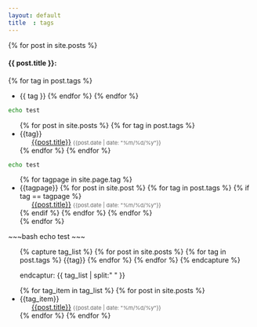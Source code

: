 ```yaml
---
layout: default
title  : tags
---
```


{% for post in site.posts %}
#### {{ post.title }}: 
{% for tag in post.tags %}
* {{ tag }}
{% endfor %}
{% endfor %}

~~~bash
echo test
~~~

<ul>
  {% for post in site.posts %}
  {% for tag in post.tags %}
  <li class="tag_list"> {{tag}}
    <ul class="archive_list">
      <a class="archive_list_article_link" href='{{post.url}}'>{{post.title}}</a> <time style="color:#666;font-size:11px;" datetime='{{post.date | date: "%Y-%m-%d"}}'>{{post.date | date: "%m/%d/%y"}}</time>
    </ul>
  </li>
  {% endfor %}
  {% endfor %}
</ul>


~~~bash
echo test
~~~

<ul>
  {% for tagpage in site.page.tag %}
  <li class="tag_list"> {{tagpage}}
    {% for post in site.post %}
    {% for tag in post.tags %}
    {% if tag == tagpage %}
    <ul class="archive_list">
      <a class="archive_list_article_link" href='{{post.url}}'>{{post.title}}</a> <time style="color:#666;font-size:11px;" datetime='{{post.date | date: "%Y-%m-%d"}}'>{{post.date | date: "%m/%d/%y"}}</time>
    </ul>
    {% endif %}
    {% endfor %}
    {% endfor %}
  </li>
  {% endfor %}
</ul>
~~~bash
echo test
~~~

<ul>
  {% capture tag_list %}
  {% for post in site.posts %}
  {% for tag in post.tags %}
  {{tag}}
  {% endfor %}
  {% endfor %}
  {% endcapture %}
  <p>endcaptur: {{ tag_list | split:" " }}</p>
  {% for tag_item in tag_list %}
  {% for post in site.posts %}
  <li class="tag_list"> {{tag_item}}
    <ul class="archive_list">
      <a class="archive_list_article_link" href='{{post.url}}'>{{post.title}}</a> <time style="color:#666;font-size:11px;" datetime='{{post.date | date: "%Y-%m-%d"}}'>{{post.date | date: "%m/%d/%y"}}</time>
    </ul>
  </li>
  {% endfor %}
  {% endfor %}
</ul>

